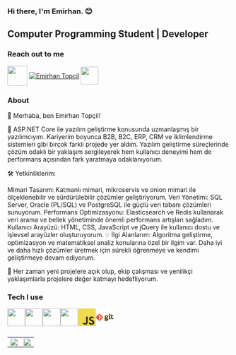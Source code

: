 ### Hi there, I'm Emirhan. :blush:

## Computer Programming Student | Developer

### Reach out to me

<p>
    <a href = "mailto: nabetoglu@gmail.com"><img align="center" src="https://cdn-icons-png.flaticon.com/512/324/324123.png" height="45" width="45" /></a>
  <a href="https://www.linkedin.com/in/emirhan-topçil-5540ba225" target="blank"><img align="center" src="https://cdn-icons-png.flaticon.com/512/2504/2504923.png" alt="Emirhan Topçil" height="40" width="40" /></a>
  <a href = "https://https://stackoverflow.com/users/17365023/emirhan-top%c3%a7il"><img align="center" src="https://cdn-icons-png.flaticon.com/512/2111/2111628.png" height="40" width="40" /></a>
  </p>
  
  ### About 
 👋 Merhaba, ben Emirhan Topçil!

🚀 ASP.NET Core ile yazılım geliştirme konusunda uzmanlaşmış bir yazılımcıyım. Kariyerim boyunca B2B, B2C, ERP, CRM ve iklimlendirme sistemleri gibi birçok farklı projede yer aldım. Yazılım geliştirme süreçlerinde çözüm odaklı bir yaklaşım sergileyerek hem kullanıcı deneyimi hem de performans açısından fark yaratmaya odaklanıyorum.

🛠️ Yetkinliklerim:

Mimari Tasarım: Katmanlı mimari, mikroservis ve onion mimari ile ölçeklenebilir ve sürdürülebilir çözümler geliştiriyorum.
Veri Yönetimi: SQL Server, Oracle (PL/SQL) ve PostgreSQL ile güçlü veri tabanı çözümleri sunuyorum.
Performans Optimizasyonu: Elasticsearch ve Redis kullanarak veri arama ve bellek yönetiminde önemli performans artışları sağladım.
Kullanıcı Arayüzü: HTML, CSS, JavaScript ve jQuery ile kullanıcı dostu ve işlevsel arayüzler oluşturuyorum.
💡 İlgi Alanlarım:
Algoritma geliştirme, optimizasyon ve matematiksel analiz konularına özel bir ilgim var. Daha iyi ve daha hızlı çözümler üretmek için sürekli öğrenmeye ve kendimi geliştirmeye devam ediyorum.

🌱 Her zaman yeni projelere açık olup, ekip çalışması ve yenilikçi yaklaşımlarla projelere değer katmayı hedefliyorum.

  ### Tech I use


<img align="left"  src="https://raw.githubusercontent.com/jmnote/z-icons/master/svg/csharp.svg" width="40" height="40" />
<img align="left" src="https://cdn-icons-png.flaticon.com/512/2772/2772128.png" width="40" height="40"  />
<img src="https://user-images.githubusercontent.com/93839527/231369575-e6313b68-2c3c-4991-b05b-6b09021b89fe.png" width="40" height="40" align="left" />
<img src="https://cdn.jsdelivr.net/gh/devicons/devicon/icons/css3/css3-plain-wordmark.svg" width="40" height="40" align="left" />
<img align="left" src="https://raw.githubusercontent.com/github/explore/80688e429a7d4ef2fca1e82350fe8e3517d3494d/topics/javascript/javascript.png" width="40" height="40"  />
<img align="left" src="https://raw.githubusercontent.com/github/explore/80688e429a7d4ef2fca1e82350fe8e3517d3494d/topics/git/git.png" width="40" height="40"  />

<br />
<br />
<br />

<table><tr><td  width="50%">
  <img src="https://github-readme-stats.vercel.app/api?username=emirtopcil&show_icons=true&count_private=true&hide_border=true" align="left" style="width: 100%" />
</td>
<td  width="50%">
<img src="https://github-readme-stats.vercel.app/api/top-langs/?username=emirtopcil&hide_border=true&layout=compact" align="left" style="width: 100%" />
</td></tr></table> 
